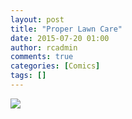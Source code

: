 ```yaml
---
layout: post
title: "Proper Lawn Care"
date: 2015-07-20 01:00
author: rcadmin
comments: true
categories: [Comics]
tags: []
---
```

<a href="../comics/2015/07/20/proper-lawn-care"><img src="http://dl.bitsmack.com/comics/20150720.jpg" /></a>
